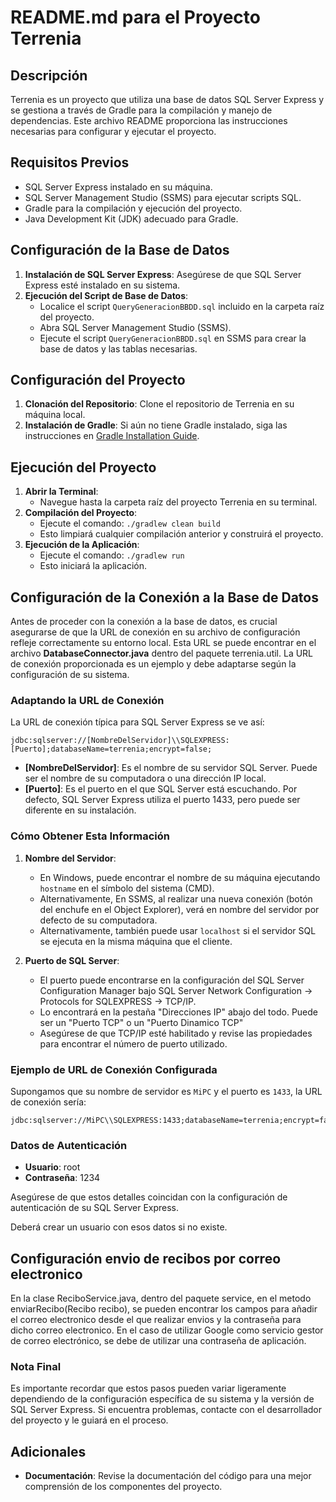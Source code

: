 # README.md para el Proyecto Terrenia

## Descripción

Terrenia es un proyecto que utiliza una base de datos SQL Server Express y se gestiona a través de Gradle para la compilación y manejo de dependencias. Este archivo README proporciona las instrucciones necesarias para configurar y ejecutar el proyecto.

## Requisitos Previos

- SQL Server Express instalado en su máquina.
- SQL Server Management Studio (SSMS) para ejecutar scripts SQL.
- Gradle para la compilación y ejecución del proyecto.
- Java Development Kit (JDK) adecuado para Gradle.

## Configuración de la Base de Datos

1. **Instalación de SQL Server Express**: Asegúrese de que SQL Server Express esté instalado en su sistema.
2. **Ejecución del Script de Base de Datos**:
   - Localice el script `QueryGeneracionBBDD.sql` incluido en la carpeta raíz del proyecto.
   - Abra SQL Server Management Studio (SSMS).
   - Ejecute el script `QueryGeneracionBBDD.sql` en SSMS para crear la base de datos y las tablas necesarias.

## Configuración del Proyecto

1. **Clonación del Repositorio**: Clone el repositorio de Terrenia en su máquina local.
2. **Instalación de Gradle**: Si aún no tiene Gradle instalado, siga las instrucciones en [Gradle Installation Guide](https://gradle.org/install/).

## Ejecución del Proyecto

1. **Abrir la Terminal**:
   - Navegue hasta la carpeta raíz del proyecto Terrenia en su terminal.
2. **Compilación del Proyecto**:
   - Ejecute el comando: `./gradlew clean build`
   - Esto limpiará cualquier compilación anterior y construirá el proyecto.
3. **Ejecución de la Aplicación**:
   - Ejecute el comando: `./gradlew run`
   - Esto iniciará la aplicación.

## Configuración de la Conexión a la Base de Datos

Antes de proceder con la conexión a la base de datos, es crucial asegurarse de que la URL de conexión en su archivo de configuración refleje correctamente su entorno local. Esta URL se puede encontrar en el archivo **DatabaseConnector.java** dentro del paquete terrenia.util. La URL de conexión proporcionada es un ejemplo y debe adaptarse según la configuración de su sistema.

### Adaptando la URL de Conexión

La URL de conexión típica para SQL Server Express se ve así:
```
jdbc:sqlserver://[NombreDelServidor]\\SQLEXPRESS:[Puerto];databaseName=terrenia;encrypt=false;
```

- **[NombreDelServidor]**: Es el nombre de su servidor SQL Server. Puede ser el nombre de su computadora o una dirección IP local.
- **[Puerto]**: Es el puerto en el que SQL Server está escuchando. Por defecto, SQL Server Express utiliza el puerto 1433, pero puede ser diferente en su instalación.

### Cómo Obtener Esta Información

1. **Nombre del Servidor**:
   - En Windows, puede encontrar el nombre de su máquina ejecutando `hostname` en el símbolo del sistema (CMD).
   - Alternativamente, En SSMS, al realizar una nueva conexión (botón del enchufe en el Object Explorer), verá en nombre del servidor por defecto de su computadora.
   - Alternativamente, también puede usar `localhost` si el servidor SQL se ejecuta en la misma máquina que el cliente.

2. **Puerto de SQL Server**:
   - El puerto puede encontrarse en la configuración del SQL Server Configuration Manager bajo SQL Server Network Configuration -> Protocols for SQLEXPRESS -> TCP/IP.
   - Lo encontrará en la pestaña "Direcciones IP" abajo del todo. Puede ser un "Puerto TCP" o un "Puerto Dinamico TCP"
   - Asegúrese de que TCP/IP esté habilitado y revise las propiedades para encontrar el número de puerto utilizado.

### Ejemplo de URL de Conexión Configurada

Supongamos que su nombre de servidor es `MiPC` y el puerto es `1433`, la URL de conexión sería:
```
jdbc:sqlserver://MiPC\\SQLEXPRESS:1433;databaseName=terrenia;encrypt=false;
```

### Datos de Autenticación

- **Usuario**: root
- **Contraseña**: 1234

Asegúrese de que estos detalles coincidan con la configuración de autenticación de su SQL Server Express.

Deberá crear un usuario con esos datos si no existe.

## Configuración envio de recibos por correo electronico

En la clase ReciboService.java, dentro del paquete service, en el metodo enviarRecibo(Recibo recibo), se pueden encontrar los campos para añadir el correo electronico desde el que realizar envios y la contraseña para dicho correo electronico. En el caso de utilizar Google como servicio gestor de correo electrónico, se debe de utilizar una contraseña de aplicación.

### Nota Final

Es importante recordar que estos pasos pueden variar ligeramente dependiendo de la configuración específica de su sistema y la versión de SQL Server Express. Si encuentra problemas, contacte con el desarrollador del proyecto y le guiará en el proceso.

## Adicionales

- **Documentación**: Revise la documentación del código para una mejor comprensión de los componentes del proyecto.